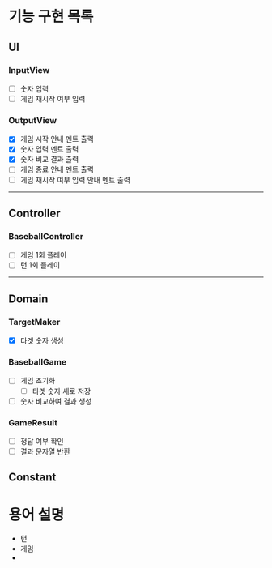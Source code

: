 # 기능 구현 목록

## UI
### InputView
- [ ] 숫자 입력
- [ ] 게임 재시작 여부 입력

### OutputView
- [x] 게임 시작 안내 멘트 출력
- [x] 숫자 입력 멘트 출력
- [x] 숫자 비교 결과 출력
- [ ] 게임 종료 안내 멘트 출력
- [ ] 게임 재시작 여부 입력 안내 멘트 출력
---

## Controller
### BaseballController
- [ ] 게임 1회 플레이
- [ ] 턴 1회 플레이
---

## Domain
### TargetMaker
- [x] 타겟 숫자 생성

### BaseballGame
- [ ] 게임 초기화
  - [ ] 타겟 숫자 새로 저장
- [ ] 숫자 비교하여 결과 생성

### GameResult
- [ ] 정답 여부 확인
- [ ] 결과 문자열 반환

## Constant


# 용어 설명
- 턴
- 게임
- 
